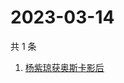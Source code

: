 # 2023-03-14

共 1 条

<!-- BEGIN ZHIHUSEARCH -->
<!-- 最后更新时间 Tue Mar 14 2023 08:42:30 GMT+0800 (China Standard Time) -->
1. [杨紫琼获奥斯卡影后](https://www.zhihu.com/search?q=杨紫琼获奥斯卡影后)
<!-- END ZHIHUSEARCH -->
